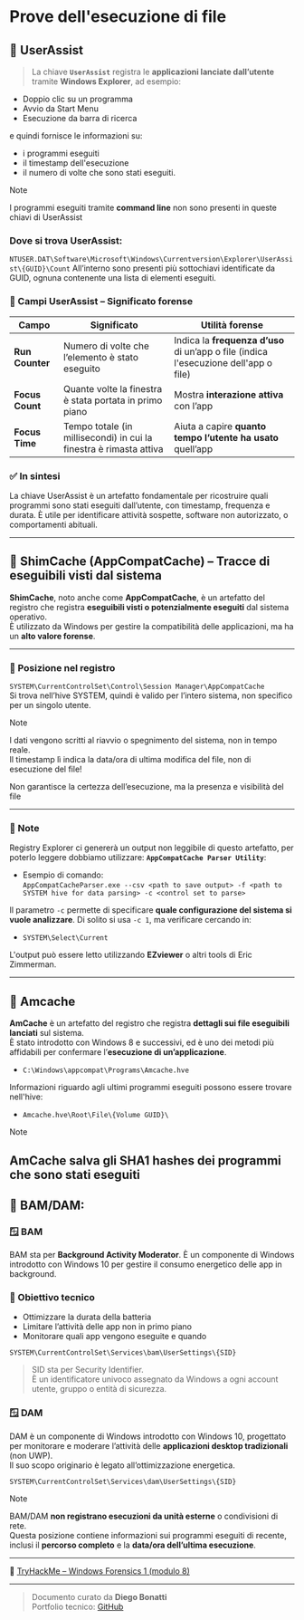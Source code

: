 
# Prove dell'esecuzione di file

## 👤 UserAssist
>La chiave **`UserAssist`** registra le **applicazioni lanciate dall’utente** tramite **Windows Explorer**, ad esempio:

- Doppio clic su un programma
- Avvio da Start Menu
- Esecuzione da barra di ricerca

e quindi fornisce le informazioni su:

- i programmi eseguiti 
- il timestamp dell'esecuzione 
- il numero di volte che sono stati eseguiti.

>[!NOTE]
>I programmi eseguiti tramite **command line** non sono presenti
>in queste chiavi di UserAssist

### Dove si trova UserAssist:
`NTUSER.DAT\Software\Microsoft\Windows\Currentversion\Explorer\UserAssist\{GUID}\Count`
All’interno sono presenti più sottochiavi identificate da GUID, ognuna contenente una lista di elementi eseguiti.

### 🧠 Campi UserAssist – Significato forense

| Campo         | Significato                                                                 | Utilità forense                                      |
|---------------|------------------------------------------------------------------------------|------------------------------------------------------|
| **Run Counter** | Numero di volte che l’elemento è stato eseguito                             | Indica la **frequenza d’uso** di un’app o file (indica l'esecuzione dell'app o file)      |
| **Focus Count** | Quante volte la finestra è stata portata in primo piano                    | Mostra **interazione attiva** con l’app              |
| **Focus Time**  | Tempo totale (in millisecondi) in cui la finestra è rimasta attiva         | Aiuta a capire **quanto tempo l’utente ha usato** quell’app |

### ✅ In sintesi 
La chiave UserAssist è un artefatto fondamentale per ricostruire quali programmi sono stati eseguiti dall’utente,
con timestamp, frequenza e durata.
È utile per identificare attività sospette, software non autorizzato, o comportamenti abituali.

---

## 🧩 ShimCache (AppCompatCache) – Tracce di eseguibili visti dal sistema

**ShimCache**, noto anche come **AppCompatCache**, è un artefatto del registro che registra **eseguibili visti o potenzialmente eseguiti** dal sistema operativo.  
È utilizzato da Windows per gestire la compatibilità delle applicazioni, ma ha un **alto valore forense**.

---

### 📁 Posizione nel registro


`SYSTEM\CurrentControlSet\Control\Session Manager\AppCompatCache`  
Si trova nell’hive SYSTEM, quindi è valido per l’intero sistema, non specifico per un singolo utente.

>[!NOTE]
>I dati vengono scritti al riavvio o spegnimento del sistema, non in tempo reale.  
>Il timestamp lì indica la data/ora di ultima modifica del file, non di esecuzione del file!

Non garantisce la certezza dell’esecuzione, ma la presenza e visibilità del file

---

### 📒 Note
Registry Explorer ci genererà un output non leggibile di questo artefatto, per poterlo leggere dobbiamo utilizzare: **`AppCompatCache Parser Utility`**:

- Esempio di comando:  
`AppCompatCacheParser.exe --csv <path to save output> -f <path to SYSTEM hive for data parsing> -c <control set to parse>`

Il parametro `-c` permette di specificare **quale configurazione del sistema si vuole analizzare**.
Di solito si usa `-c 1`, ma verificare cercando in:
- `SYSTEM\Select\Current`

L'output può essere letto utilizzando **EZviewer** o altri tools di Eric Zimmerman.

---

## 📒 Amcache

**AmCache** è un artefatto del registro che registra **dettagli sui file eseguibili lanciati** sul sistema.  
È stato introdotto con Windows 8 e successivi, ed è uno dei metodi più affidabili per confermare l’**esecuzione di un’applicazione**.

- `C:\Windows\appcompat\Programs\Amcache.hve`

Informazioni riguardo agli ultimi programmi eseguiti possono essere trovare nell'hive:

- `Amcache.hve\Root\File\{Volume GUID}\`

>[!NOTE]
 AmCache salva gli **SHA1 hashes** dei programmi che sono stati eseguiti
---

## 🧩 BAM/DAM:


### 🪟 BAM
BAM sta per **Background Activity Moderator**.
È un componente di Windows introdotto con Windows 10 per gestire il consumo energetico delle app in background.  
### 🎯 Obiettivo tecnico
- Ottimizzare la durata della batteria
- Limitare l’attività delle app non in primo piano
- Monitorare quali app vengono eseguite e quando

`SYSTEM\CurrentControlSet\Services\bam\UserSettings\{SID}`

>SID sta per Security Identifier.  
È un identificatore univoco assegnato da Windows a ogni account utente, gruppo o entità di sicurezza.

### 🪟 DAM
DAM è un componente di Windows introdotto con Windows 10, progettato per monitorare e moderare l’attività delle **applicazioni desktop tradizionali** (non UWP).  
Il suo scopo originario è legato all’ottimizzazione energetica.

`SYSTEM\CurrentControlSet\Services\dam\UserSettings\{SID}`


>[!NOTE]
>BAM/DAM **non registrano esecuzioni da unità esterne** o condivisioni di rete.  
>Questa posizione contiene informazioni sui programmi eseguiti di recente, inclusi il **percorso completo** e la **data/ora dell’ultima esecuzione**.

---
🔗 [TryHackMe – Windows Forensics 1 (modulo 8)](https://tryhackme.com/room/windowsforensics1)

---

>Documento curato da **Diego Bonatti**  
Portfolio tecnico: [GitHub](https://github.com/diego-bonatti)